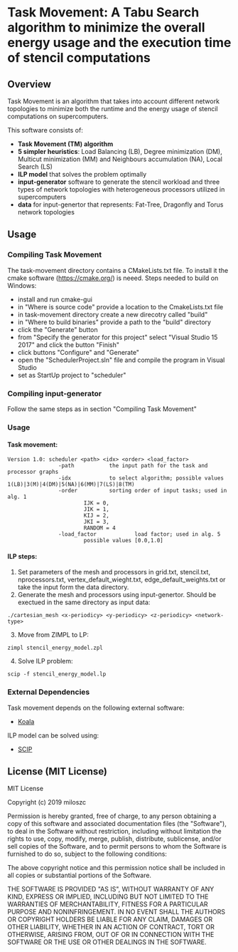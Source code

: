 # Task Movement: A Tabu Search algorithm to minimize the overall energy usage and the execution time of stencil computations

## Overview

Task Movement is an algorithm that takes into account different network topologies to minimize both the runtime
and the energy usage of stencil computations on supercomputers.

This software consists of:
* **Task Movement (TM) algorithm**
* **5 simpler heuristics**: Load Balancing (LB), Degree minimization (DM), Multicut
minimization (MM) and Neighbours accumulation (NA), Local Search (LS)
* **ILP model** that solves the problem optimally
* **input-generator** software to generate the stencil workload and three types of network topologies with heterogeneous processors utilized in supercomputers
* **data** for input-genertor that represents: Fat-Tree, Dragonfly and Torus network topologies

## Usage

### Compiling Task Movement

The task-movement directory contains a CMakeLists.txt file. To install it the cmake software (https://cmake.org/) is neeed. 
Steps needed to build on Windows:

* install and run cmake-gui
* in "Where is source code" provide a location to the CmakeLists.txt file
* in task-movement directory create a new direcotry called "build"
* in "Where to build binaries" provide a path to the "build" directory
* click the "Generate" button 
* from "Specify the generator for this project" select "Visual Studio 15 2017" and click the button "Finish"
* click buttons "Configure" and "Generate"
* open the "SchedulerProject.sln" file and compile the program in Visual Studio
* set as StartUp project to "scheduler"

### Compiling input-generator

Follow the same steps as in section "Compiling Task Movement"
  
### Usage

#### Task movement:

```
Version 1.0: scheduler <path> <idx> <order> <load_factor>
                -path           the input path for the task and processor graphs
                -idx            to select algorithm; possible values 1(LB)|3(M)|4(DM)|5(NA)|6(MM)|7(LS)|8(TM)
                -order          sorting order of input tasks; used in alg. 1
                        IJK = 0,
                        JIK = 1,
                        KIJ = 2,
                        JKI = 3,
                        RANDOM = 4
                -load_factor            load factor; used in alg. 5
                        possible values [0.0,1.0]
```
						
#### ILP steps:

1. Set parameters of the mesh and processors in grid.txt, stencil.txt, nprocessors.txt, vertex_default_wieght.txt, edge_default_weights.txt or take the input form the data directory.
2. Generate the mesh and processors using input-genertor. Should be exectued in the same directory as input data:

```
./cartesian_mesh <x-periodicy> <y-periodicy> <z-periodicy> <network-type>
```

3. Move from ZIMPL to LP:

```
zimpl stencil_energy_model.zpl
```

4. Solve ILP problem:

```
scip -f stencil_energy_model.lp
```

### External Dependencies

Task movement depends on the following external software:

* [Koala](http://koala.os.niwa.gda.pl/api/)

ILP model can be solved using:

* [SCIP](https://scip.zib.de/)

## License (MIT License)

MIT License

Copyright (c) 2019 miloszc

Permission is hereby granted, free of charge, to any person obtaining a copy
of this software and associated documentation files (the "Software"), to deal
in the Software without restriction, including without limitation the rights
to use, copy, modify, merge, publish, distribute, sublicense, and/or sell
copies of the Software, and to permit persons to whom the Software is
furnished to do so, subject to the following conditions:

The above copyright notice and this permission notice shall be included in all
copies or substantial portions of the Software.

THE SOFTWARE IS PROVIDED "AS IS", WITHOUT WARRANTY OF ANY KIND, EXPRESS OR
IMPLIED, INCLUDING BUT NOT LIMITED TO THE WARRANTIES OF MERCHANTABILITY,
FITNESS FOR A PARTICULAR PURPOSE AND NONINFRINGEMENT. IN NO EVENT SHALL THE
AUTHORS OR COPYRIGHT HOLDERS BE LIABLE FOR ANY CLAIM, DAMAGES OR OTHER
LIABILITY, WHETHER IN AN ACTION OF CONTRACT, TORT OR OTHERWISE, ARISING FROM,
OUT OF OR IN CONNECTION WITH THE SOFTWARE OR THE USE OR OTHER DEALINGS IN THE
SOFTWARE.
